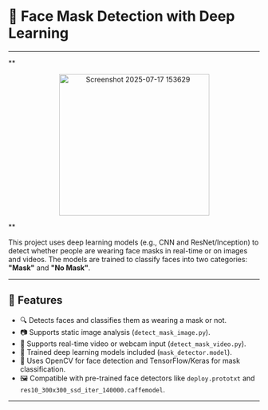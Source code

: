 # 🧠 Face Mask Detection with Deep Learning
---
**<div align= "center"><img width="301" height="283" alt="Screenshot 2025-07-17 153629" src="https://github.com/user-attachments/assets/35e54b80-86b5-4e86-9085-9556045c0b04" />
</div>**


This project uses deep learning models (e.g., CNN and ResNet/Inception) to detect whether people are wearing face masks in real-time or on images and videos. The models are trained to classify faces into two categories: **"Mask"** and **"No Mask"**.

---

## 🚀 Features

- 🔍 Detects faces and classifies them as wearing a mask or not.
- 📷 Supports static image analysis (`detect_mask_image.py`).
- 🎥 Supports real-time video or webcam input (`detect_mask_video.py`).
- 🧠 Trained deep learning models included (`mask_detector.model`).
- 🎯 Uses OpenCV for face detection and TensorFlow/Keras for mask classification.
- 🖼️ Compatible with pre-trained face detectors like `deploy.prototxt` and `res10_300x300_ssd_iter_140000.caffemodel`.

---




